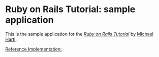 # Ruby on Rails Tutorial: sample application

This is the sample application for
the [*Ruby on Rails Tutorial*](http://railstutorial.org/)
by [Michael Hartl](http://michaelhartl.com/).

[Reference Implementation:](https://github.com/railstutorial/sample_app_rails_4)
